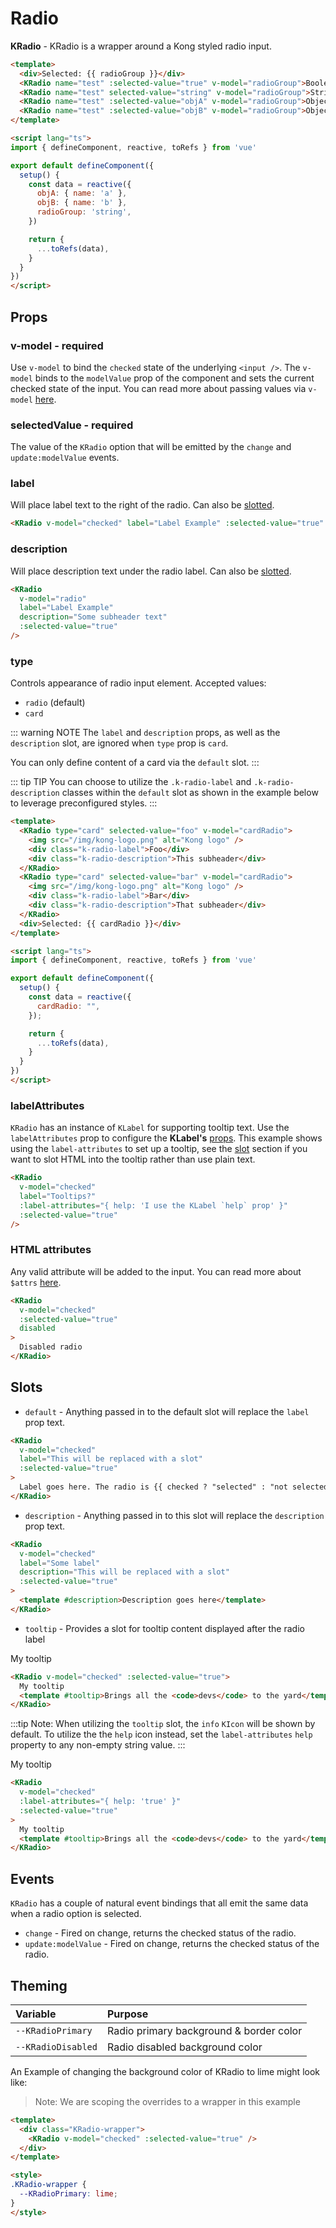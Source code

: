 # Radio

**KRadio** - KRadio is a wrapper around a Kong styled radio input.

<KCard>
  <template #body>
    <div class="vertical-spacing">Selected: {{ radioGroup }}</div>
    <br />
    <div>
      <KRadio name="test" :selected-value="true" v-model="radioGroup">Boolean</KRadio>
      <KRadio name="test" selected-value="string" v-model="radioGroup">String</KRadio>
      <KRadio name="test" :selected-value="objA" v-model="radioGroup">Object A</KRadio>
      <KRadio name="test" :selected-value="objB" v-model="radioGroup">Object B</KRadio>
    </div>
  </template>
</KCard>

```html
<template>
  <div>Selected: {{ radioGroup }}</div>
  <KRadio name="test" :selected-value="true" v-model="radioGroup">Boolean</KRadio>
  <KRadio name="test" selected-value="string" v-model="radioGroup">String</KRadio>
  <KRadio name="test" :selected-value="objA" v-model="radioGroup">Object A</KRadio>
  <KRadio name="test" :selected-value="objB" v-model="radioGroup">Object B</KRadio>
</template>

<script lang="ts">
import { defineComponent, reactive, toRefs } from 'vue'

export default defineComponent({
  setup() {
    const data = reactive({
      objA: { name: 'a' },
      objB: { name: 'b' },
      radioGroup: 'string',
    })

    return {
      ...toRefs(data),
    }
  }
})
</script>
```

## Props

### v-model - required

Use `v-model` to bind the `checked` state of the underlying `<input />`. The `v-model` binds to the `modelValue` prop of the component and sets the current checked state of the input. You can read more about passing values via `v-model` [here](https://vuejs.org/guide/components/events.html#usage-with-v-model).

### selectedValue - required

The value of the `KRadio` option that will be emitted by the `change` and `update:modelValue` events.

### label

Will place label text to the right of the radio. Can also be [slotted](#slots).

<KRadio v-model="checked" label="Label Example" :selected-value="true" />

```html
<KRadio v-model="checked" label="Label Example" :selected-value="true" />
```

### description

Will place description text under the radio label. Can also be [slotted](#slots).

<KRadio v-model="radio" label="Label Example" description="Some subheader text" :selected-value="true" />

```html
<KRadio
  v-model="radio"
  label="Label Example"
  description="Some subheader text"
  :selected-value="true"
/>
```

### type

Controls appearance of radio input element. Accepted values:

- `radio` (default)
- `card`

::: warning NOTE
The `label` and `description` props, as well as the `description` slot, are ignored when `type` prop is `card`.

You can only define content of a card via the `default` slot.
:::

::: tip TIP
You can choose to utilize the `.k-radio-label` and `.k-radio-description` classes within the `default` slot as shown in the example below to leverage preconfigured styles.
:::

<KCard>
  <template #body>
    <div class="vertical-spacing">
      <KRadio type="card" selected-value="foo" v-model="cardRadio">
        <img class="vertical-spacing" src="/img/kong-logomark.png" alt="Kong logo" />
        <div class="k-radio-label">Foo</div>
        <div class="k-radio-description">This subheader</div>
      </KRadio>
      <KRadio type="card" selected-value="bar" v-model="cardRadio">
        <img class="vertical-spacing" src="/img/kong-logomark.png" alt="Kong logo" />
        <div class="k-radio-label">Bar</div>
        <div class="k-radio-description">That subheader</div>
      </KRadio>
    </div>
    <div>Selected: {{ cardRadio }}</div>
  </template>
</KCard>

```html
<template>
  <KRadio type="card" selected-value="foo" v-model="cardRadio">
    <img src="/img/kong-logo.png" alt="Kong logo" />
    <div class="k-radio-label">Foo</div>
    <div class="k-radio-description">This subheader</div>
  </KRadio>
  <KRadio type="card" selected-value="bar" v-model="cardRadio">
    <img src="/img/kong-logo.png" alt="Kong logo" />
    <div class="k-radio-label">Bar</div>
    <div class="k-radio-description">That subheader</div>
  </KRadio>
  <div>Selected: {{ cardRadio }}</div>
</template>

<script lang="ts">
import { defineComponent, reactive, toRefs } from 'vue'

export default defineComponent({
  setup() {
    const data = reactive({
      cardRadio: "",
    });

    return {
      ...toRefs(data),
    }
  }
})
</script>
```

### labelAttributes

 `KRadio` has an instance of `KLabel` for supporting tooltip text. Use the `labelAttributes` prop to configure the **KLabel's** [props](/components/label). This example shows using the `label-attributes` to set up a tooltip, see the [slot](#slots) section if you want to slot HTML into the tooltip rather than use plain text.

<KRadio v-model="labelAChecked" label="Tooltips?" :label-attributes="{ help: 'I use the KLabel `help` prop' }" :selected-value="true" />

```html
<KRadio
  v-model="checked"
  label="Tooltips?"
  :label-attributes="{ help: 'I use the KLabel `help` prop' }"
  :selected-value="true"
/>
```

### HTML attributes

Any valid attribute will be added to the input. You can read more about `$attrs` [here](https://vuejs.org/api/composition-api-setup.html#setup-context).

<KCard>
  <template #body>
    <KRadio v-model="disabledChecked" :selected-value="true" disabled>Disabled radio</KRadio>
  </template>
</KCard>

```html
<KRadio
  v-model="checked"
  :selected-value="true"
  disabled
>
  Disabled radio
</KRadio>
```

## Slots

- `default` - Anything passed in to the default slot will replace the `label` prop text.

<KCard>
  <template #body>
    <KRadio v-model="isStateOn" :selected-value="true">
      Label goes here. The radio is {{ isStateOn ? 'selected' : 'not selected' }}
    </KRadio>
  </template>
</KCard>

```html
<KRadio
  v-model="checked"
  label="This will be replaced with a slot"
  :selected-value="true"
>
  Label goes here. The radio is {{ checked ? "selected" : "not selected" }}
</KRadio>
```

- `description` - Anything passed in to this slot will replace the `description` prop text.

<KCard>
  <template #body>
    <KRadio label="Some label" description="This will be replaced with a slot" v-model="slotChecked" :selected-value="true">
      <template #description>
        Description goes here
      </template>
    </KRadio>
  </template>
</KCard>

```html
<KRadio
  v-model="checked"
  label="Some label"
  description="This will be replaced with a slot"
  :selected-value="true"
>
  <template #description>Description goes here</template>
</KRadio>
```

- `tooltip` - Provides a slot for tooltip content displayed after the radio label

<KRadio v-model="tooltipChecked" :selected-value="true">
  My tooltip
  <template #tooltip>Brings all the <code>devs</code> to the yard</template>
</KRadio>

```html
<KRadio v-model="checked" :selected-value="true">
  My tooltip
  <template #tooltip>Brings all the <code>devs</code> to the yard</template>
</KRadio>
```

:::tip Note:
When utilizing the `tooltip` slot, the `info` `KIcon` will be shown by default. To utilize the the `help` icon instead, set the `label-attributes` `help` property to any non-empty string value.
:::

<KRadio v-model="tooltipChecked2" :selected-value="true" :label-attributes="{ help: 'true' }">
  My tooltip
  <template #tooltip>Brings all the <code>devs</code> to the yard</template>
</KRadio>

```html
<KRadio
  v-model="checked"
  :label-attributes="{ help: 'true' }"
  :selected-value="true"
>
  My tooltip
  <template #tooltip>Brings all the <code>devs</code> to the yard</template>
</KRadio>
```

## Events

`KRadio` has a couple of natural event bindings that all emit the same data when a radio option is selected.

- `change` - Fired on change, returns the checked status of the radio.
- `update:modelValue` - Fired on change, returns the checked status of the radio.

## Theming

| Variable           | Purpose                                 |
| :----------------- | :-------------------------------------- |
| `--KRadioPrimary`  | Radio primary background & border color |
| `--KRadioDisabled` | Radio disabled background color         |

An Example of changing the background color of KRadio to lime might look like:

> Note: We are scoping the overrides to a wrapper in this example

<div class="KRadio-wrapper">
  <KRadio v-model="themeChecked" :selected-value="true" />
</div>

```html
<template>
  <div class="KRadio-wrapper">
    <KRadio v-model="checked" :selected-value="true" />
  </div>
</template>

<style>
.KRadio-wrapper {
  --KRadioPrimary: lime;
}
</style>
```

<script lang="ts">
import { defineComponent, reactive, toRefs } from 'vue'

export default defineComponent({
  setup() {
    const data = reactive({
      objA: { name: 'a' },
      objB: { name: 'b' },
      radioGroup: 'string',
      isStateOn: false,
      cardRadio: '',
      checked: false,
      disabledChecked: true,
      descriptionChecked: false,
      labelAChecked: false,
      slotChecked: false,
      tooltipChecked: false,
      tooltipChecked2: false,
      themeChecked: true
    })

    return {
      ...toRefs(data),
    }
  }
})
</script>

<style lang="scss">
.KRadio-wrapper {
  --KRadioPrimary: lime;
}

.k-radio {
  margin-right: 10px;
}

.vertical-spacing {
  margin-bottom: $kui-space-40;
}
</style>
